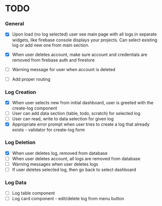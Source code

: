 # TODO

### General
- [x] Upon load (no log selected) user see main page with all logs in separate widgets, like firebase console displays your projects. Can select existing log or add new one from main section.
- [x] When user deletes account, make sure account and credentials are removed from firebase auth and firestore
- [ ] Warning message for user when account is deleted
- [ ] Add proper routing


### Log Creation
- [x] When user selects new from initial dashboard, user is greeted with the create-log component
- [ ] User can add data section (table, todo, scratch) for selected log
- [ ] User can read, write to data selection for given log
- [x] Appropriate error prompt when user tries to create a log that already exists - validator for create-log form

### Log Deletion 
- [x] When user deletes log, removed from database
- [ ] When user deletes account, all logs are removed from database
- [ ] Warning messages when user deletes logs 
- [ ] If user deletes selected log, then go back to select dashboard

### Log Data
- [ ] Log table component
- [ ] Log card component - edit/delete log from menu button
